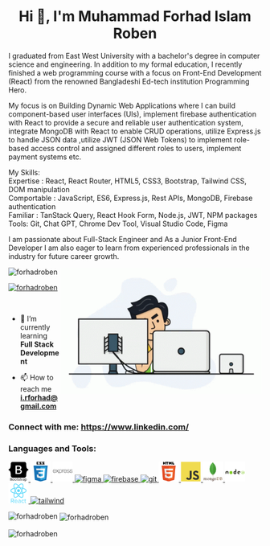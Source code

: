 <h1 align="center">Hi 👋, I'm Muhammad Forhad Islam Roben</h1>
<p>I graduated from East West University with a bachelor's degree in computer science and engineering. In addition to my formal education, I recently finished a web programming course with a focus on Front-End Development (React) from the renowned Bangladeshi Ed-tech institution Programming Hero.

My focus is on Building Dynamic Web Applications where I can build component-based user interfaces (UIs), implement firebase authentication with React to provide a secure and reliable user authentication system, integrate MongoDB with React to enable CRUD operations, utilize Express.js to handle JSON data ,utilize JWT (JSON Web Tokens) to implement role-based access control and assigned different roles to users, implement payment systems etc.

My Skills:<br/>
Expertise : React, React Router, HTML5, CSS3, Bootstrap, Tailwind CSS, DOM manipulation
<br/>
Comportable : JavaScript, ES6, Express.js, Rest APIs, MongoDB, Firebase authentication
<br/>
Familiar : TanStack Query, React Hook Form, Node.js, JWT, NPM packages
<br/>
Tools: Git, Chat GPT, Chrome Dev Tool, Visual Studio Code, Figma
<br/>

I am passionate about Full-Stack Engineer and As a Junior Front-End Developer I am also eager to learn from experienced professionals in the industry for future career growth.
</p>

<img align="right" alt="coding" width="400" src="./programmer.gif">

<p align="left"> <img src="https://komarev.com/ghpvc/?username=forhadroben&label=Profile%20views&color=0e75b6&style=flat" alt="forhadroben" /> </p>

<p > <a href="https://github.com/ryo-ma/github-profile-trophy"><img src="https://github-profile-trophy.vercel.app/?username=forhadroben" alt="forhadroben" /></a> </p>

<p align="left"> <a href="https://twitter.com/" target="blank"><img src="https://img.shields.io/twitter/follow/?logo=twitter&style=for-the-badge" alt="" /></a> </p>

- 🌱 I’m currently learning **Full Stack Development**

- 📫 How to reach me **i.rforhad@gmail.com**

<h3 align="left">Connect with me: <a href="https://www.linkedin.com/in/forhad11/" target="blank" rel="noreferrer">https://www.linkedin.com/</a></h3>
<p align="left">
</p>

<h3 align="left">Languages and Tools:</h3>
<p> <a href="https://getbootstrap.com" target="_blank" > <img src="https://raw.githubusercontent.com/devicons/devicon/master/icons/bootstrap/bootstrap-plain-wordmark.svg" alt="bootstrap" width="40" height="40"/> </a> <a href="https://www.w3schools.com/css/" target="_blank" rel="noreferrer"> <img src="https://raw.githubusercontent.com/devicons/devicon/master/icons/css3/css3-original-wordmark.svg" alt="css3" width="40" height="40"/> </a> <a href="https://expressjs.com" target="_blank" rel="noreferrer"> <img src="https://raw.githubusercontent.com/devicons/devicon/master/icons/express/express-original-wordmark.svg" alt="express" width="40" height="40"/> </a> <a href="https://www.figma.com/" target="_blank" rel="noreferrer"> <img src="https://www.vectorlogo.zone/logos/figma/figma-icon.svg" alt="figma" width="40" height="40"/> </a> <a href="https://firebase.google.com/" target="_blank" rel="noreferrer"> <img src="https://www.vectorlogo.zone/logos/firebase/firebase-icon.svg" alt="firebase" width="40" height="40"/> </a> <a href="https://git-scm.com/" target="_blank" rel="noreferrer"> <img src="https://www.vectorlogo.zone/logos/git-scm/git-scm-icon.svg" alt="git" width="40" height="40"/> </a> <a href="https://www.w3.org/html/" target="_blank" rel="noreferrer"> <img src="https://raw.githubusercontent.com/devicons/devicon/master/icons/html5/html5-original-wordmark.svg" alt="html5" width="40" height="40"/> </a> <a href="https://developer.mozilla.org/en-US/docs/Web/JavaScript" target="_blank" rel="noreferrer"> <img src="https://raw.githubusercontent.com/devicons/devicon/master/icons/javascript/javascript-original.svg" alt="javascript" width="40" height="40"/> </a> <a href="https://www.mongodb.com/" target="_blank" rel="noreferrer"> <img src="https://raw.githubusercontent.com/devicons/devicon/master/icons/mongodb/mongodb-original-wordmark.svg" alt="mongodb" width="40" height="40"/> </a> <a href="https://nodejs.org" target="_blank" rel="noreferrer"> <img src="https://raw.githubusercontent.com/devicons/devicon/master/icons/nodejs/nodejs-original-wordmark.svg" alt="nodejs" width="40" height="40"/> </a> <a href="https://reactjs.org/" target="_blank" rel="noreferrer"> <img src="https://raw.githubusercontent.com/devicons/devicon/master/icons/react/react-original-wordmark.svg" alt="react" width="40" height="40"/> </a> <a href="https://tailwindcss.com/" target="_blank" rel="noreferrer"> <img src="https://www.vectorlogo.zone/logos/tailwindcss/tailwindcss-icon.svg" alt="tailwind" width="40" height="40"/> </a> </p>

<p><img align="left" src="https://github-readme-stats.vercel.app/api/top-langs?username=forhadroben&show_icons=true&locale=en&layout=compact" alt="forhadroben" /></p>

<p>&nbsp;<img align="center" src="https://github-readme-stats.vercel.app/api?username=forhadroben&show_icons=true&locale=en" alt="forhadroben" /></p>

<p><img align="center" src="https://github-readme-streak-stats.herokuapp.com/?user=forhadroben&" alt="forhadroben" /></p>
